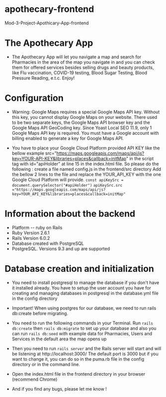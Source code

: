 # apothecary-frontend
 Mod-3-Project-Apothicary-App-frontend

# The Apothecary App

*   The Apothecary App will let you navigate a map and search for Pharmacies
  in the area of the map you navigate in and you can check them for offered services besides 
  selling drugs and beauty products, like Flu vaccination, COVID-19 testing, 
  Blood Sugar Testing, Blood Pressure Reading, e.t.c.
  Enjoy!



# Configuration

*   Warning: 
  Google Maps requires a special Google Maps API key. Without this key, you cannot display Google Maps on your website. There used to be two separate keys, the Google Maps API browser key and the Google Maps API GeoCoding key. Since Yoast Local SEO 11.9, only 1 Google Maps API key is required.
  You must have a Google account with billing enabled to generate a key for Google Maps API.

*  You have to place your Google Cloud Platform provided API KEY like the bellow example
  src="https://maps.googleapis.com/maps/api/js?key=YOUR-API-KEY&libraries=places&callback=initMap"
  in the script tag with id="apiHolder" at line 15 in the index.html file.
  So please do the following : 
  create a file named config.js in the frontend/src directory
  Add the bellow 2 lines to the file and replace the YOUR_API_KEY with the one 
  Google Cloud Platform will provide. 
   `const apiKeySrc = document.querySelector("#apiHolder")`
   `apiKeySrc.src ="https://maps.googleapis.com/maps/api/js?key=YOUR_API_KEY&libraries=places&callback=initMap"`


#  Information about the backend 

*  Platform -- ruby on Rails
*  Ruby Version  2.6.1
*  Rails Version 6.0.2
*  Database created with PostgreSQL
*  PostgreSQL. Versions 9.3 and up are supported

# Database creation and initialization

*  You need to install postgresql to manage the database if you don't have it installed already.
   You have to setup the user account you have for creating and managing databases in postgresql
   in the database.yml file in the config directory

*  Important! When using postgres for our database, we need to run rails db:create before migrating. 

*  You need to run the following commands in your Terminal. Run `rails db:create` then
  `rails db:migrate` to set up your database
   and also you can run `rails db:seed` with example data 
   for Pharmacies, Users and Services in the default area the map opens up

*  Then you need to run `rails server` and the Rails server will start and will be listening at
   http://localhost:3000/
   The default port is 3000 but if you want to change it, you can do so in the 
   puma.rb file in the config directory or in the command line.

*  Open the index.html file in the frontend directory in your browser (recommend Chrome)

*  And if you find any bugs, please let me know !